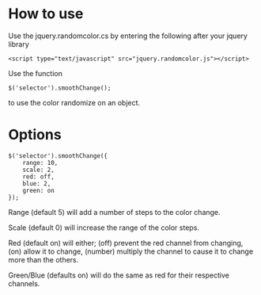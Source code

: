 How to use
=====
Use the jquery.randomcolor.cs by entering the following after your jquery library

    <script type="text/javascript" src="jquery.randomcolor.js"></script>

Use the function 

    $('selector').smoothChange(); 
    
to use the color randomize on an object.

Options
===============================

    $('selector').smoothChange({
        range: 10,
        scale: 2,
        red: off,
        blue: 2,
        green: on
    });
    
Range (default 5) will add a number of steps to the color change.

Scale (default 0) will increase the range of the color steps.

Red (default on) will either; (off) prevent the red channel from changing, (on) allow it to change, (number) multiply the channel to cause it to change more than the others.

Green/Blue (defaults on) will do the same as red for their respective channels.

